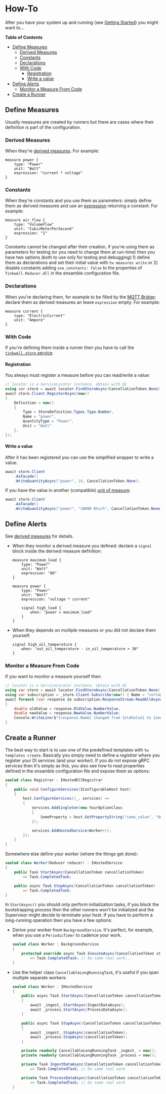 # How-To

After you have your system up and running (see [Getting Started](./Getting-Started.md)) you might want to...

**Table of Contents**

*   [Define Measures](#define-measures)
    *   [Derived Measures](#derived-measures)
    *   [Constants](#constants)
    *   [Declarations](#declarations)
    *   [With Code](#with-code)
        *   [Registration](#registration)
        *   [Write a value](#write-a-value)
*   [Define Alerts](#define-alerts)
    *   [Monitor a Measure From Code](#monitor-a-measure-from-code)
*   [Create a Runner](#create-a-runner)

## Define Measures

Usually measures are created by runners but there are cases where their definition is part of the configuration.

### Derived Measures

When they're [derived measures](./Derived-measures.md). For example:
```text
measure power {
    type: "Power"
    unit: "Watt"
    expression: "current * voltage"
}
```

### Constants

When they're constants and you use them as parameters: simply define them as derived measures and use an [expression](./Expressions.md) returning a constant. For example:

```text
measure air_flow {
    type: "VolumeFlow"
    unit: "CubicMeterPerSecond"
    expression: "1"
}
```

Constants cannot be changed after their creation, if you're using them as parameters for testing (or you need to change them at run-time) then you have two options (both to use only for testing and debugging):1) define them as declarations and set their initial value with `tw measures write` or 2) disable constants adding `use_constants: false` to the properties of `Tinkwell.Reducer.dll` in the ensamble configuration file.

### Declarations

When you're declaring them, for example to be filled by the [MQTT Bridge](./MQTT-Bridge.md): declare them as derived measures an leave `expression` empty. For example:

```text
measure current {
    type: "ElectricCurrent"
    unit: "Ampere"
}
```

### With Code

If you're defining them inside a runner then you have to call the [`tinkwell.store` service](./Services/tinkwell.store.md).

#### Registration

You always must register a measure before you can read/write a value:

```csharp
// locator is a ServiceLocator instance, obtain with DI 
using var store = await locator.FindStoreAsync(CancellationToken.None);
await store.Client.RegisterAsync(new()
{
    Definition = new()
    {
        Type = StoreDefinition.Types.Type.Number,
        Name = "power",
        QuantityType = "Power",
        Unit = "Watt"
    },
});
```

#### Write a value

After it has been registered you can use the simplified wrapper to write a value:

```csharp
await store.Client
    .AsFacade()
    .WriteQuantityAsync("power", 10, CancellationToken.None);
```

If you have the value in another (compatible) [unit of measure](./Units.md):

```csharp
await store.Client
    .AsFacade()
    .WriteQuantityAsync("power", "10000 Btu/h", CancellationToken.None);
```

## Define Alerts

See [derived measures](./Derived-measures.md) for details.

* When they monitor a derived measure you defined: declare a `signal` block inside the derived measure definition:
    ```text
    measure maximum_load {
        type: "Power"
        unit: "Watt"
        expression: "80"
    }

    measure power {
        type: "Power"
        unit: "Watt"
        expression: "voltage * current"

        signal high_load {
            when: "power > maximum_load"
        }
    }
    ```
* When they depends on multiple measures or you did not declare them yourself:
    ```text
    signal high_oil_temperature {
        when: "out_oil_temperature - in_oil_temperature > 30"
    }
    ```

### Monitor a Measure From Code

If you want to monitor a measure yourself then:

```csharp
// locator is a ServiceLocator instance, obtain with DI 
using var store = await locator.FindStoreAsync(CancellationToken.None);
using var subscription = _store.Client.Subscribe(new() { Name = "voltage" });
await foreach (var response in subscription.ResponseStream.ReadAllAsync())
{
    double oldValue = response.OldValue.NumberValue;
    double newValue = response.NewValue.NumberValue;
    Console.WriteLine($"{response.Name} changed from {oldValue} to {newValue}");
}
```

## Create a Runner

The best way to start is to use one of the predefined templates with `tw templates create`. Basically you simply need to define a _registrar_ where you register your DI services (and your _worker_). If you do not expose gRPC services then it's simply as this, you also see how to read properties defined in the ensamble configuration file and expose them as options:

```csharp
sealed class Registrar : IHostedDllRegistrar
{
    public void ConfigureServices(IConfigurableHost host)
    {
        host.ConfigureServices((_, services) =>
        {
            services.AddSingleton(new YourOptionClass
            {
                SomeProperty = host.GetPropertyString("some_value", "default value"),
            });

            services.AddHostedService<Worker>();
        });
    }
}
```

Somewhere else define your _worker_ (where the things get done):

```csharp
sealed class Worker(Reducer reducer) : IHostedService
{
    public Task StartAsync(CancellationToken cancellationToken)
        => Task.CompletedTask;

    public async Task StopAsync(CancellationToken cancellationToken)
        => Task.CompletedTask;
}
```

In `StartAsync()` you should only perform initialization tasks, if you block the bootstrapping process then the other runners won't be initialized and the Supervisor might decide to terminate your host. If you have to perform a long-running operation then you have a few options:

* Derive your worker from `BackgroundService`. It's perfect, for example, when you use a `PeriodicTimer` to cadence your work.
    ```csharp
    sealed class Worker : BackgroundService
    {
        protected override async Task ExecuteAsync(CancellationToken stoppingToken)
            => Task.CompletedTask; // Do some real work...
    }
    ````
* Use the helper class `CancellableLongRunningTask`, it's useful if you span multiple separate workers:
    ```csharp
    sealed class Worker : IHostedService
    {
        public async Task StartAsync(CancellationToken cancellationToken)
        {
            await _ingest_.StartAsync(IngestDataAsync);
            await _process.StartAsync(ProcessDataAsync);
        }

        public async Task StopAsync(CancellationToken cancellationToken)
        {
            await _ingest_.StopAsync(cancellationToken);
            await _process.StopAsync(cancellationToken);
        }

        private readonly CancellableLongRunningTask _ingest_ = new();
        private readonly CancellableLongRunningTask _process = new();

        private Task IngestDataAsync(CancellationToken cancellationToken)
            => Task.CompletedTask; // Do some real work

        private Task ProcessDataAsync(CancellationToken cancellationToken)
            => Task.CompletedTask; // Do some real work
    }
    ```
